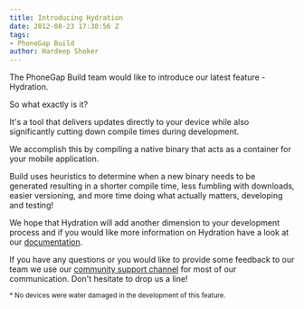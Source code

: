 ```yaml
---
title: Introducing Hydration
date: 2012-08-23 17:38:56 Z
tags:
- PhoneGap Build
author: Hardeep Shoker
---
```


The PhoneGap Build team would like to introduce our latest feature -
Hydration.

So what exactly is it?

It's a tool that delivers updates directly to your device while also
significantly cutting down compile times during development.

<!-- end-slug -->

We accomplish this by compiling a native binary that acts as
a container for your mobile application.

Build uses heuristics to determine when a new binary needs to be
generated resulting in a shorter compile time, less fumbling with
downloads, easier versioning, and more time doing what actually
matters, developing and testing!

We hope that Hydration will add another dimension to your development
process and if you would like more information on Hydration have a look at our
[documentation](https://build.phonegap.com/docs/hydration).

If you have any questions or you would like to provide some feedback
to our team we use our [community support channel](http://community.phonegap.com)
for most of our communication. Don't hesitate to drop us a line!

<sub>* No devices were water damaged in the development of this feature.</sub>
